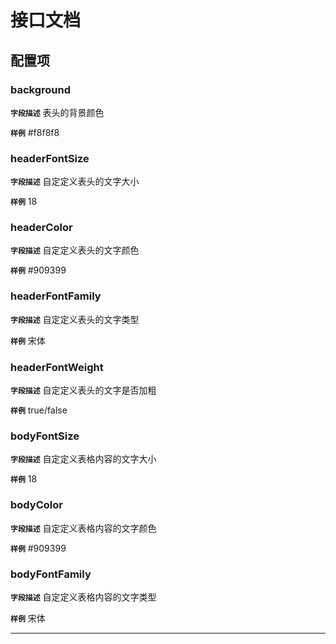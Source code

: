 <!-- 以下为接口文档样例，请根据实际组件配置项及逻辑控制输出接口文档，文档提供两份，md源文件与html，html对外供配置查阅使用 -->
# 接口文档
<!-- 给配置人员使用的配置项字段介绍及样例，没有请删除此项 -->
## 配置项
### background
**`字段描述`**
表头的背景颜色

**`样例`**
 #f8f8f8

### headerFontSize
**`字段描述`**
自定定义表头的文字大小

**`样例`**
18


### headerColor
**`字段描述`**
自定定义表头的文字颜色

**`样例`**
 #909399


### headerFontFamily
**`字段描述`**
自定定义表头的文字类型

**`样例`**
宋体

### headerFontWeight
**`字段描述`**
自定定义表头的文字是否加粗

**`样例`**
true/false


### bodyFontSize
**`字段描述`**
自定定义表格内容的文字大小

**`样例`**
18


### bodyColor
**`字段描述`**
自定定义表格内容的文字颜色

**`样例`**
#909399


### bodyFontFamily
**`字段描述`**
自定定义表格内容的文字类型

**`样例`**
宋体


---
